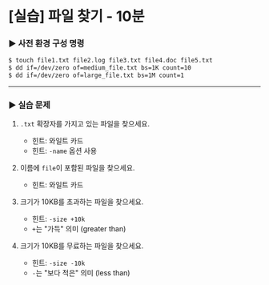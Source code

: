 # [실습] 파일 찾기 - 10분

### ▶ 사전 환경 구성 명령

```bash
$ touch file1.txt file2.log file3.txt file4.doc file5.txt
$ dd if=/dev/zero of=medium_file.txt bs=1K count=10
$ dd if=/dev/zero of=large_file.txt bs=1M count=1
```

---

### ▶ 실습 문제

1. `.txt` 확장자를 가지고 있는 파일을 찾으세요.
   - 힌트: 와일트 카드
   - 힌트: `-name` 옵션 사용

2. 이름에 `file`이 포함된 파일을 찾으세요.
   - 힌트: 와일트 카드

3. 크기가 10KB를 초과하는 파일을 찾으세요.
   - 힌트: `-size +10k`
   - `+`는 "가득" 의미 (greater than)

4. 크기가 10KB를 무료하는 파일을 찾으세요.
   - 힌트: `-size -10k`
   - `-`는 "보다 적은" 의미 (less than)